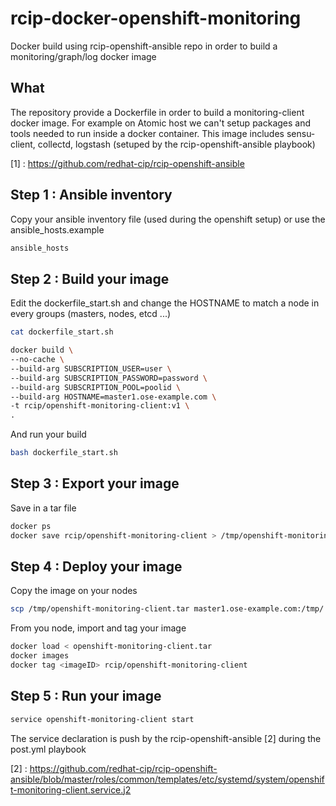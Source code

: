 # rcip-docker-openshift-monitoring
Docker build using rcip-openshift-ansible repo in order to build a monitoring/graph/log docker image

## What
The repository provide a Dockerfile in order to build a monitoring-client docker image. For example on Atomic host we can't setup packages and tools needed to run inside a docker container.
This image includes sensu-client, collectd, logstash (setuped by the rcip-openshift-ansible playbook)

  [1] : https://github.com/redhat-cip/rcip-openshift-ansible

## Step 1 : Ansible inventory
Copy your ansible inventory file (used during the openshift setup) or use the ansible_hosts.example

```bash
ansible_hosts
 ```

## Step 2 : Build your image

Edit the dockerfile_start.sh and change the HOSTNAME to match a node in every groups (masters, nodes, etcd ...)
```bash
cat dockerfile_start.sh

docker build \
--no-cache \
--build-arg SUBSCRIPTION_USER=user \
--build-arg SUBSCRIPTION_PASSWORD=password \
--build-arg SUBSCRIPTION_POOL=poolid \
--build-arg HOSTNAME=master1.ose-example.com \
-t rcip/openshift-monitoring-client:v1 \
.
 ```

And run your build
```bash
bash dockerfile_start.sh
 ```

## Step 3 : Export your image

Save in a tar file
```bash
docker ps
docker save rcip/openshift-monitoring-client > /tmp/openshift-monitoring-client.tar
 ```

## Step 4 : Deploy your image

Copy the image on your nodes
```bash
scp /tmp/openshift-monitoring-client.tar master1.ose-example.com:/tmp/
 ```
From you node, import and tag your image
```bash
docker load < openshift-monitoring-client.tar
docker images
docker tag <imageID> rcip/openshift-monitoring-client
 ```

## Step 5 : Run your image

```bash
service openshift-monitoring-client start
 ```

The service declaration is push by the rcip-openshift-ansible [2] during the post.yml playbook

  [2] : https://github.com/redhat-cip/rcip-openshift-ansible/blob/master/roles/common/templates/etc/systemd/system/openshift-monitoring-client.service.j2
